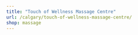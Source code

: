 ```yaml
---
title: "Touch of Wellness Massage Centre"
url: /calgary/touch-of-wellness-massage-centre/
shop: massage
---
```

